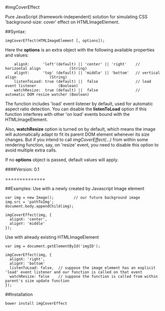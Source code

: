 #imgCoverEffect

Pure JavaScript (framework-independent) solution for simulating CSS 'background-size: cover' effect on HTMLImageElement.

##Syntax:
```
imgCoverEffect(HTMLImageElement [, options]);
```
Here the **options** is an extra object with the following available properties and values:
```
    alignX:      'left'(default) || 'center' || 'right'    // horizontal align             (String)
    alignY:      'top' (default) || 'middle' || 'bottom'   // vertical align               (String)
    listenToLoad: true (default) ||  false                 // load event listener          (Boolean)
    watchResize:  true (default) ||  false                 // automatic DOM resize watcher (Boolean)
```
The function includes 'load' event listener by default, used for automatic aspect ratio detection.
You can disable the **listenToLoad** option if this function interferes with other 'on load' events bound with the HTMLImageElement.

Also, **watchResize** option is turned on by default, which means the image will automatically adapt to fit its parent DOM element whenever its size changes. But if you intend to call *imgCoverEffect(...)* from within some rendering function, say, on 'resize' event, you need to disable this option to avoid multiple extra calls.

If no **options** object is passed, default values will apply.

####Version: 0.1

==============

##Examples:
Use with a newly created by Javascript Image element

```
var img = new Image();         // our future background image
img.src = 'pathToImg';
document.body.appendChild(img);

imgCoverEffect(img, {
  alignX: 'center',
  alignY: 'middle'
});
```

Use with already existing HTMLImageElement

```
var img = document.getElementById('imgID');

imgCoverEffect(img, {
  alignX: 'right',
  alignY: 'bottom'
  listenToLoad: false,  // suppose the image element has an explicit 'load' event listener and our function is called on that event
  watchResize: false    // suppose the function is called from within parent's size update function
});

```

##Installation
```
bower install imgCoverEffect
```
